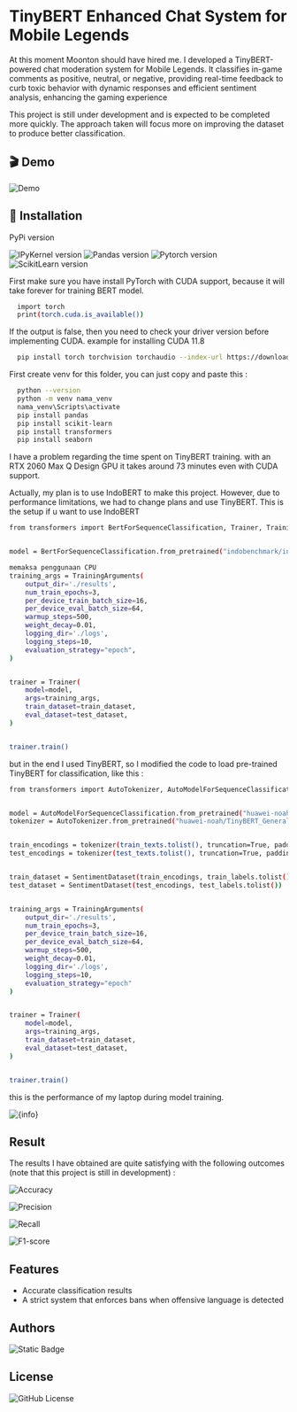 
# TinyBERT Enhanced Chat System for Mobile Legends

At this moment Moonton should have hired me. I developed a TinyBERT-powered chat moderation system for Mobile Legends. It classifies in-game comments as positive, neutral, or negative, providing real-time feedback to curb toxic behavior with dynamic responses and efficient sentiment analysis, enhancing the gaming experience

This project is still under development and is expected to be completed more quickly. The approach taken will focus more on improving the dataset to produce better classification.
## 🎬 Demo

![Demo](https://github.com/user-attachments/assets/4c92c786-2bb0-44bc-a636-264508bf5aab)


## 🔨 Installation

PyPi version

![IPyKernel version](https://img.shields.io/badge/IPyKernel-v6.29.4-yellow)
![Pandas version](https://img.shields.io/badge/pandas-v2.2.3-black)
![Pytorch version](https://img.shields.io/badge/pytorch-v2.4.1+cu118-red) 
![ScikitLearn version](https://img.shields.io/badge/scikitlearn-v1.5.2-blue)

First make sure you have install PyTorch with CUDA support, because it will take forever for training BERT model. 
```bash
  import torch
  print(torch.cuda.is_available())
```
If the output is false, then you need to check your driver version before implementing CUDA. example for installing CUDA 11.8
```bash
  pip install torch torchvision torchaudio --index-url https://download.pytorch.org/whl/cu118
```
First create venv for this folder, you can just copy and paste this :
```bash
  python --version
  python -m venv nama_venv
  nama_venv\Scripts\activate
  pip install pandas
  pip install scikit-learn
  pip install transformers
  pip install seaborn
```

I have a problem regarding the time spent on TinyBERT training. with an RTX 2060 Max Q Design GPU it takes around 73 minutes even with CUDA support. 

Actually, my plan is to use IndoBERT to make this project. However, due to performance limitations, we had to change plans and use TinyBERT. This is the setup if u want to use IndoBERT

```bash
from transformers import BertForSequenceClassification, Trainer, TrainingArguments


model = BertForSequenceClassification.from_pretrained("indobenchmark/indobert-base-p2", num_labels=3)

memaksa penggunaan CPU
training_args = TrainingArguments(
    output_dir='./results', 
    num_train_epochs=3, 
    per_device_train_batch_size=16, 
    per_device_eval_batch_size=64, 
    warmup_steps=500, 
    weight_decay=0.01, 
    logging_dir='./logs', 
    logging_steps=10, 
    evaluation_strategy="epoch", 
)


trainer = Trainer(
    model=model,
    args=training_args,
    train_dataset=train_dataset,
    eval_dataset=test_dataset,
)


trainer.train()
```

but in the end I used TinyBERT, so I modified the code to load pre-trained TinyBERT for classification, like this :

```bash
from transformers import AutoTokenizer, AutoModelForSequenceClassification, Trainer, TrainingArguments


model = AutoModelForSequenceClassification.from_pretrained("huawei-noah/TinyBERT_General_4L_312D", num_labels=3)
tokenizer = AutoTokenizer.from_pretrained("huawei-noah/TinyBERT_General_4L_312D")


train_encodings = tokenizer(train_texts.tolist(), truncation=True, padding=True, max_length=128)
test_encodings = tokenizer(test_texts.tolist(), truncation=True, padding=True, max_length=128)


train_dataset = SentimentDataset(train_encodings, train_labels.tolist())
test_dataset = SentimentDataset(test_encodings, test_labels.tolist())


training_args = TrainingArguments(
    output_dir='./results',
    num_train_epochs=3,
    per_device_train_batch_size=16,
    per_device_eval_batch_size=64,
    warmup_steps=500,
    weight_decay=0.01,
    logging_dir='./logs',
    logging_steps=10,
    evaluation_strategy="epoch"
)


trainer = Trainer(
    model=model,
    args=training_args,
    train_dataset=train_dataset,
    eval_dataset=test_dataset,
)


trainer.train()

```

this is the performance of my laptop during model training.


![{info}](https://github.com/user-attachments/assets/2488e079-6d0f-411c-a40d-212b233750f3)


## Result

The results I have obtained are quite satisfying with the following outcomes (note that this project is still in development) :

![Accuracy](https://img.shields.io/badge/Accuracy-0.90118-black)

![Precision](https://img.shields.io/badge/Precision-0.8832453423991299-black)

![Recall](https://img.shields.io/badge/Recall-0.90118-black) 

![F1-score](https://img.shields.io/badge/F1score-0.8861208356918333-black)


## Features
- Accurate classification results
- A strict system that enforces bans when offensive language is detected


## Authors

<img alt="Static Badge" src="https://img.shields.io/badge/AgungHari-black?style=social&logo=github&link=https%3A%2F%2Fgithub.com%2FAgungHari">

## License

<img alt="GitHub License" src="https://img.shields.io/github/license/AgungHari/TinyBERT-Enhanced-Chat-System-for-Mobile-Legends">


